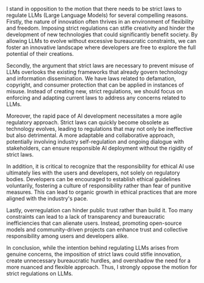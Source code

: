 I stand in opposition to the motion that there needs to be strict laws to regulate LLMs (Large Language Models) for several compelling reasons. Firstly, the nature of innovation often thrives in an environment of flexibility and freedom. Imposing strict regulations can stifle creativity and hinder the development of new technologies that could significantly benefit society. By allowing LLMs to evolve without excessive bureaucratic constraints, we can foster an innovative landscape where developers are free to explore the full potential of their creations.

Secondly, the argument that strict laws are necessary to prevent misuse of LLMs overlooks the existing frameworks that already govern technology and information dissemination. We have laws related to defamation, copyright, and consumer protection that can be applied in instances of misuse. Instead of creating new, strict regulations, we should focus on enforcing and adapting current laws to address any concerns related to LLMs.

Moreover, the rapid pace of AI development necessitates a more agile regulatory approach. Strict laws can quickly become obsolete as technology evolves, leading to regulations that may not only be ineffective but also detrimental. A more adaptable and collaborative approach, potentially involving industry self-regulation and ongoing dialogue with stakeholders, can ensure responsible AI deployment without the rigidity of strict laws.

In addition, it is critical to recognize that the responsibility for ethical AI use ultimately lies with the users and developers, not solely on regulatory bodies. Developers can be encouraged to establish ethical guidelines voluntarily, fostering a culture of responsibility rather than fear of punitive measures. This can lead to organic growth in ethical practices that are more aligned with the industry's pace.

Lastly, overregulation can hinder public trust rather than build it. Too many constraints can lead to a lack of transparency and bureaucratic inefficiencies that can alienate users. Instead, promoting open-source models and community-driven projects can enhance trust and collective responsibility among users and developers alike.

In conclusion, while the intention behind regulating LLMs arises from genuine concerns, the imposition of strict laws could stifle innovation, create unnecessary bureaucratic hurdles, and overshadow the need for a more nuanced and flexible approach. Thus, I strongly oppose the motion for strict regulations on LLMs.